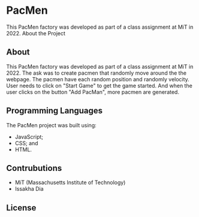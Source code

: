 # PacMen
This PacMen factory was developed as part of a class assignment at MiT in 2022.
About the Project

## About
This PacMen factory was developed as part of a class assignment at MiT in 2022. The ask was to create pacmen that randomly move around the the webpage. The pacmen have each random position and randomly velocity. User needs to click on "Start Game" to get the game started. And when the user clicks on the button "Add PacMan", more pacmen are generated.

## Programming Languages
The PacMen project was built using:
* JavaScript;
* CSS; and
* HTML.

## Contrubutions
* MiT (Massachusetts Institute of Technology)
* Issakha Dia

## License
